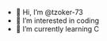 - 👋 Hi, I’m @tzoker-73
- 👀 I’m interested in coding
- 🌱 I’m currently learning C


<!---
tzoker-73/tzoker-73 is a ✨ special ✨ repository because its `README.md` (this file) appears on your GitHub profile.
You can click the Preview link to take a look at your changes.
--->
